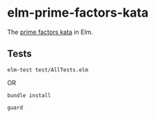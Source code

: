# elm-prime-factors-kata

The [prime factors kata](http://butunclebob.com/ArticleS.UncleBob.ThePrimeFactorsKata) in Elm.

## Tests

`elm-test test/AllTests.elm`

OR

`bundle install`

`guard`
